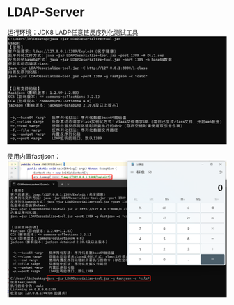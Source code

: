 # LDAP-Server

运行环境：JDK8
LADP任意链反序列化测试工具
![img.png](image/img.png)

使用内置fastjson：
![img_1.png](image/img_1.png)